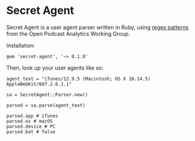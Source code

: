 # Secret Agent

Secret Agent is a user agent parser written in Ruby, using [regex patterns](https://github.com/opawg/user-agents "regex patterns from the Open Podcast Analytics Working Group") from the Open Podcast Analytics Working Group.

Installation:

```
gem 'secret-agent', '~> 0.1.0'
```

Then, look up your user agents like so:

```
agent_text = "iTunes/12.9.5 (Macintosh; OS X 10.14.5) AppleWebKit/607.2.6.1.1"

sa = SecretAgent::Parser.new()

parsed = sa.parse(agent_text)

parsed.app # iTunes
parsed.os # macOS
parsed.device # PC
parsed.bot # false
```
